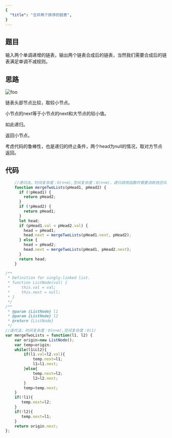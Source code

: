 ```yaml
---
{
  "title": "合并两个排序的链表",
}
---
```

## 题目

输入两个单调递增的链表，输出两个链表合成后的链表，当然我们需要合成后的链表满足单调不减规则。

## 思路


<img src="/合并链表.png" alt="foo">


链表头部节点比较，取较小节点。

小节点的next等于小节点的next和大节点的较小值。

如此递归。

返回小节点。

考虑代码的鲁棒性，也是递归的终止条件，两个head为null的情况，取对方节点返回。

## 代码

```js
    //递归法，时间复杂度：O(n+m),空间复杂度：O(n+m)，递归调用函数时需要消耗栈空间，栈空间的大小取决于递归调用的深度
    function mergeTwoLists(pHead1, pHead2) {
      if (!pHead1) {
        return pHead2;
      }
      if (!pHead2) {
        return pHead1;
      }
      let head;
      if (pHead1.val < pHead2.val) {
        head = pHead1;
        head.next = mergeTwoLists(pHead1.next, pHead2);
      } else {
        head = pHead2;
        head.next = mergeTwoLists(pHead1, pHead2.next);
      }
      return head;
    }
```

```js
/**
 * Definition for singly-linked list.
 * function ListNode(val) {
 *     this.val = val;
 *     this.next = null;
 * }
 */
/**
 * @param {ListNode} l1
 * @param {ListNode} l2
 * @return {ListNode}
 */
//迭代法，时间复杂度：O(n+m),空间复杂度：O(1)
var mergeTwoLists = function(l1, l2) {
    var origin=new ListNode();
    var temp=origin;
    while(l1&&l2){
        if(l1.val<l2.val){
            temp.next=l1;
            l1=l1.next;
        }else{
            temp.next=l2;
            l2=l2.next;
        }
        temp=temp.next;
    }
    if(!l1){
       temp.next=l2; 
    }
    if(!l2){
       temp.next=l1; 
    }
    return origin.next;
};
```